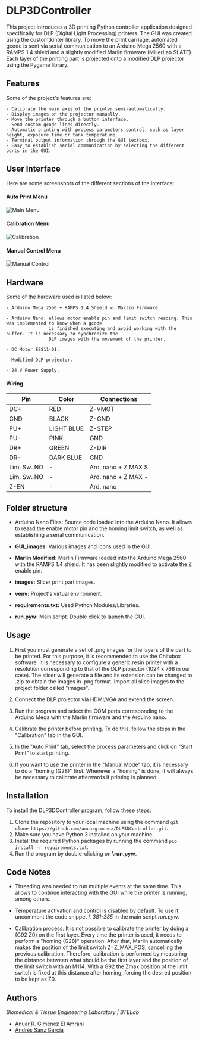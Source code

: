 # DLP3DController

This project introduces a 3D printing Python controller application designed specifically for DLP (Digital Light Processing) printers. The GUI was created using the customtkinter library. To move the print carriage, automated gcode is sent via serial communication to an Arduino Mega 2560 with a RAMPS 1.4 shield and a slightly modified Marlin firmware (MillerLab SLATE). Each layer of the printing part is projected onto a modified DLP projector using the Pygame library.

## Features

Some of the project's features are:

    - Calibrate the main axis of the printer semi-automatically.
    - Display images on the projector manually.
    - Move the printer through a button interface.
    - Send custom gcode lines directly.
    - Automatic printing with process parameters control, such as layer height, exposure time or tank temperature.
    - Terminal output information through the GUI textbox.
    - Easy to establish serial communication by selecting the different ports in the GUI.

## User Interface

Here are some screenshots of the different sections of the interface:

  #### Auto Print Menu

  ![Main Menu](images/auto_print.png)

  #### Calibration Menu

  ![Calibration](images/calibration.png)

  #### Manual Control Menu

  ![Manual Control](images/manual_control.png)
  
    
## Hardware

Some of the hardware used is listed below:

    - Arduino Mega 2560 + RAMPS 1.4 Shield w. Marlin Firmware.
    
    - Arduino Nano: allows motor enable pin and limit switch reading. This was implemented to know when a gcode 
                    is finished executing and avoid working with the buffer. It is necessary to synchronize the 
                    DLP images with the movement of the printer. 
                    
    - DC Motor ESS11-01.
    
    - Modified DLP projector.
    
    - 24 V Power Supply.
    
  #### Wiring
  | Pin               | Color             | Connections           |
  | ----------------- | ----------------- | --------------------- |
  | DC+               | RED               |  Z-VMOT               |
  | GND               | BLACK             |  Z-GND                | 
  | PU+               | LIGHT BLUE        |  Z-STEP               |
  | PU-               | PINK              |  GND                  |
  | DR+               | GREEN             |  Z-DIR                |
  | DR-               | DARK BLUE         |  GND                  |
  | Lim. Sw. NO       | -                 |  Ard. nano + Z MAX S  |
  | Lim. Sw. NO       | -                 |  Ard. nano + Z MAX -  |
  | Z-EN              | -                 |  Ard. nano            |


## Folder structure

  - Arduino Nano Files: Source code loaded into the Arduino Nano. It allows to reaad the enable motor pin and the homing limit switch, as well as establishing a serial communication.
  
  - **GUI_images:** Various images and icons used in the GUI.
  
  - **Marlin Modified:** Marlin Firmware loaded into the Arduino Mega 2560 with the RAMPS 1.4 shield. It has been slightly modified to activate the Z enable pin.
  
  - **images:** Slicer print part images. 
  
  - **venv:** Project's virtual environment. 
  
  - **requirements.txt:** Used Python Modules/Libraries. 
  
  - **run.pyw:** Main script. Double click to launch the GUI.

## Usage

  1.  First you must generate a set of .png images for the layers of the part to be printed. For this purpose, it is recommended to use the Chitubox software. It is necessary to configure a generic resin printer with a resolution corresponding to that of the DLP projector (1024 x 768 in our case). The slicer will generate a file and its extension can be changed to .zip to obtain the images in .png format. Import all slice images to the project folder called "images".
  
  2.  Connect the DLP projector via HDMI/VGA and extend the screen. 

  3.  Run the program and select the COM ports corresponding to the Arduino Mega with the Marlin firmware and the Arduino nano. 

  4.  Calibrate the printer before printing. To do this, follow the steps in the "Calibration" tab in the GUI.

  5.  In the "Auto Print" tab, select the process parameters and click on "Start Print" to start printing. 

  6.  If you want to use the printer in the "Manual Mode" tab, it is necessary to do a "homing (G28)" first. Whenever a "homing" is done, it will always be necessary to calibrate afterwards if printing is planned. 


## Installation

To install the DLP3DController program, follow these steps:

   1. Clone the repository to your local machine using the command `git clone https://github.com/anuargimenez/DLP3DController.git`.
   2. Make sure you have Python 3 installed on your machine.
   3. Install the required Python packages by running the command `pip install -r requirements.txt`.
   4. Run the program by double-clicking on **\run.pyw**.

## Code Notes

   - Threading was needed to run multiple events at the same time. This allows to continue interacting with the GUI while the printer is running, among others. 
   
   - Temperature activation and control is disabled by default. To use it, uncomment the code snippet *l. 381-385* in the main script *run.pyw*.
   
   - Calibration process. It is not possible to calibrate the printer by doing a (G92 Z0) on the first layer. Every time the printer is used, it needs to perform a      "homing (G28)" operation. After that, Marlin automatically makes the position of the limit switch Z=Z_MAX_POS, cancelling the previous calibration.
     Therefore, calibration is performed by measuring the distance between what should be the first layer and the position of the limit switch with an M114. With a      G92 the Zmax position of the limit switch is fixed at this distance after homing, forcing the desired position to be kept as Z0. 
     
## Authors
*Biomedical & Tissue Engineering Laboratory | BTELab*
- [Anuar R. Giménez El Amrani](https://www.github.com/anuargimenez)
- [Andrés Sanz García](https://www.github.com/mugiro)
